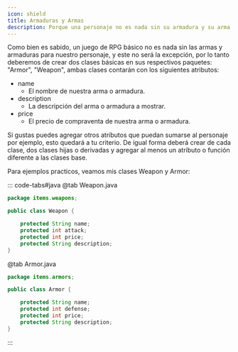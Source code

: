 ```yaml
---
icon: shield
title: Armaduras y Armas
description: Porque una personaje no es nada sin su armadura y su arma de batalla.
---
```


Como bien es sabido, un juego de RPG básico no es nada sin las armas y armaduras para nuestro personaje, y este no será
la excepción, por lo tanto deberemos de crear dos clases básicas en sus respectivos paquetes: "Armor", "Weapon", ambas
clases contarán con los siguientes atributos:

- name
    - El nombre de nuestra arma o armadura.
- description
    - La descripción del arma o armadura a mostrar.
- price
    - El precio de compraventa de nuestra arma o armadura.

Si gustas puedes agregar otros atríbutos que puedan sumarse al personaje por ejemplo, esto quedará a tu criterio. De
igual forma deberá crear de cada clase, dos clases hijas o derivadas y agregar al menos un atríbuto o función diferente
a las clases base.

Para ejemplos practicos, veamos mis clases Weapon y Armor:

::: code-tabs#java
@tab Weapon.java

```java
package items.weapons;

public class Weapon {

    protected String name;
    protected int attack;
    protected int price;
    protected String description;
}
```

@tab Armor.java

```java
package items.armors;

public class Armor {

    protected String name;
    protected int defense;
    protected int price;
    protected String description;
}
```

:::
